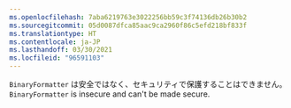 ```yaml
---
ms.openlocfilehash: 7aba6219763e3022256bb59c3f74136db26b30b2
ms.sourcegitcommit: 05d0087dfca85aac9ca2960f86c5efd218bf833f
ms.translationtype: HT
ms.contentlocale: ja-JP
ms.lasthandoff: 03/30/2021
ms.locfileid: "96591103"
---
```

<span data-ttu-id="ac7d2-101">`BinaryFormatter` は安全ではなく、セキュリティで保護することはできません。</span><span class="sxs-lookup"><span data-stu-id="ac7d2-101">`BinaryFormatter` is insecure and can't be made secure.</span></span>
